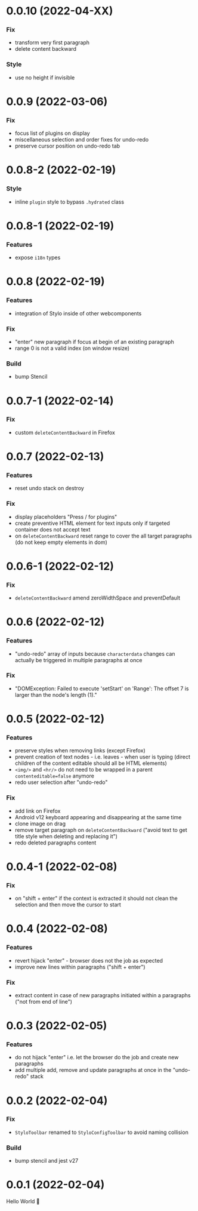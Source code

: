 # 0.0.10 (2022-04-XX)

### Fix

- transform very first paragraph
- delete content backward

### Style

- use no height if invisible

# 0.0.9 (2022-03-06)

### Fix

- focus list of plugins on display
- miscellaneous selection and order fixes for undo-redo
- preserve cursor position on undo-redo tab

# 0.0.8-2 (2022-02-19)

### Style

- inline `plugin` style to bypass `.hydrated` class

# 0.0.8-1 (2022-02-19)

### Features

- expose `i18n` types

# 0.0.8 (2022-02-19)

### Features

- integration of Stylo inside of other webcomponents

### Fix

- "enter" new paragraph if focus at begin of an existing paragraph
- range 0 is not a valid index (on window resize)

### Build

- bump Stencil

# 0.0.7-1 (2022-02-14)

### Fix

- custom `deleteContentBackward` in Firefox

# 0.0.7 (2022-02-13)

### Features

- reset undo stack on destroy

### Fix

- display placeholders "Press / for plugins"
- create preventive HTML element for text inputs only if targeted container does not accept text
- on `deleteContentBackward` reset range to cover the all target paragraphs (do not keep empty elements in dom)

# 0.0.6-1 (2022-02-12)

### Fix

- `deleteContentBackward` amend zeroWidthSpace and preventDefault

# 0.0.6 (2022-02-12)

### Features

- "undo-redo" array of inputs because `characterdata` changes can actually be triggered in multiple paragraphs at once

### Fix

- "DOMException: Failed to execute 'setStart' on 'Range': The offset 7 is larger than the node's length (1)."

# 0.0.5 (2022-02-12)

### Features

- preserve styles when removing links (except Firefox)
- prevent creation of text nodes - i.e. leaves - when user is typing (direct children of the content editable should all be HTML elements)
- `<img/>` and `<hr/>` do not need to be wrapped in a parent `contenteditable=false` anymore
- redo user selection after "undo-redo"

### Fix

- add link on Firefox
- Android v12 keyboard appearing and disappearing at the same time
- clone image on drag
- remove target paragraph on `deleteContentBackward` ("avoid text to get title style when deleting and replacing it")
- redo deleted paragraphs content

# 0.0.4-1 (2022-02-08)

### Fix

- on "shift + enter" if the context is extracted it should not clean the selection and then move the cursor to start

# 0.0.4 (2022-02-08)

### Features

- revert hijack "enter" - browser does not the job as expected
- improve new lines within paragraphs ("shift + enter")

### Fix

- extract content in case of new paragraphs initiated within a paragraphs ("not from end of line")

# 0.0.3 (2022-02-05)

### Features

- do not hijack "enter" i.e. let the browser do the job and create new paragraphs
- add multiple add, remove and update paragraphs at once in the "undo-redo" stack

# 0.0.2 (2022-02-04)

### Fix

- `StyloToolbar` renamed to `StyloConfigToolbar` to avoid naming collision

### Build

- bump stencil and jest v27

# 0.0.1 (2022-02-04)

Hello World 👋
